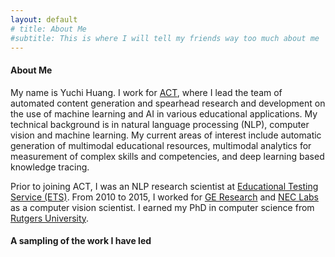 ```yaml
---
layout: default
# title: About Me
#subtitle: This is where I will tell my friends way too much about me
---
```


#### About Me
My name is Yuchi Huang. I work for [ACT](http://www.act.org), where I lead the team of automated content generation and spearhead research and development on the use of machine learning and AI in various educational applications. My technical background is in natural language processing (NLP), computer vision and machine learning. My current areas of interest include automatic generation of multimodal educational resources, multimodal analytics for measurement of complex skills and competencies, and deep learning based knowledge tracing.


Prior to joining ACT, I was an NLP research scientist at [Educational Testing Service (ETS)](https://www.ets.org). From 2010 to 2015, I worked for [GE Research](https://www.ge.com/research/) and [NEC Labs](https://www.nec.com/en/global/rd/index.html) as a computer vision scientist. I earned my PhD in computer science from [Rutgers University](https://www.rutgers.edu).

#### A sampling of the work I have led
